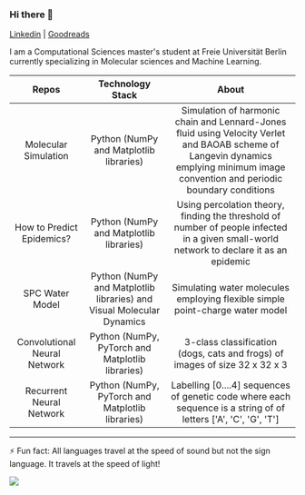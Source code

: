 ### Hi there 👋 

[Linkedin](https://www.linkedin.com/in/puneethkouloorkar/) | [Goodreads](https://www.goodreads.com/puneethkouloorkar)

I am a Computational Sciences master's student at Freie Universität Berlin currently specializing in Molecular sciences and Machine Learning.

| Repos         | Technology Stack  | About  |
| :-------------: |:-------------:| :-----:|
| Molecular Simulation      | Python (NumPy and Matplotlib libraries) | Simulation of harmonic chain and Lennard-Jones fluid using Velocity Verlet and BAOAB scheme of Langevin dynamics emplying minimum image convention and periodic boundary conditions  |
| How to Predict Epidemics?      | Python (NumPy and Matplotlib libraries)     |  Using percolation theory, finding the threshold of number of people infected in a given small-world network to declare it as an epidemic |
| SPC Water Model | Python (NumPy and Matplotlib libraries) and Visual Molecular Dynamics      | Simulating water molecules employing flexible simple point-charge water model  |
| Convolutional Neural Network| Python (NumPy, PyTorch and Matplotlib libraries)      | 3-class classification (dogs, cats and frogs) of images of size 32 x 32 x 3  |
| Recurrent Neural Network | Python (NumPy, PyTorch and Matplotlib libraries)     |  Labelling [0....4] sequences of genetic code where each sequence is a string of of letters ['A', 'C', 'G', 'T'] |
______________________________

⚡ Fun fact: All languages travel at the speed of sound but not the sign language. It travels at the speed of light!  

![](https://komarev.com/ghpvc/?username=PuneethKouloorkar&color=red)
